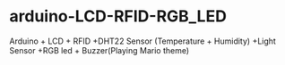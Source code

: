 # arduino-LCD-RFID-RGB_LED
Arduino + LCD + RFID +DHT22 Sensor (Temperature + Humidity) +Light Sensor +RGB led + Buzzer(Playing Mario theme)
